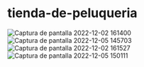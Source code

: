 # tienda-de-peluqueria
![Captura de pantalla 2022-12-02 161400](https://user-images.githubusercontent.com/117450061/205336670-876af46b-e7e4-44ae-8b18-d132b608f3da.png)
![Captura de pantalla 2022-12-05 145703](https://user-images.githubusercontent.com/117450061/205669018-ae53afb9-810e-4d15-9735-cb174a51f05c.png)
![Captura de pantalla 2022-12-02 161527](https://user-images.githubusercontent.com/117450061/205336968-e7330b38-7256-4e02-9ff5-4d2cd3840521.png)
![Captura de pantalla 2022-12-05 150111](https://user-images.githubusercontent.com/117450061/205669493-6e4b643f-c291-4dfc-8a36-82765348b689.png)
